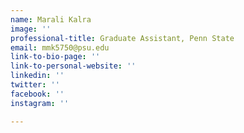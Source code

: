 ```yaml
---
name: Marali Kalra
image: ''
professional-title: Graduate Assistant, Penn State
email: mmk5750@psu.edu
link-to-bio-page: ''
link-to-personal-website: ''
linkedin: ''
twitter: ''
facebook: ''
instagram: ''

---
```

